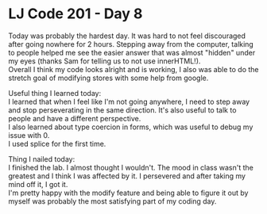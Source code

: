# LJ Code 201 - Day 8  

Today was probably the hardest day. It was hard to not feel discouraged after going nowhere for 2 hours. Stepping away from the computer, talking to people helped me see the easier answer that was almost "hidden" under my eyes (thanks Sam for telling us to not use innerHTML!).  
Overall I think my code looks alright and is working, I also was able to do the stretch goal of modifying stores with some help from google.  

Useful thing I learned today:  
I learned that when I feel like I'm not going anywhere, I need to step away and stop perseverating in the same direction. It's also useful to talk to people and have a different perspective.  
I also learned about type coercion in forms, which was useful to debug my issue with 0.  
I used splice for the first time.  

Thing I nailed today:  
I finished the lab. I almost thought I wouldn't. The mood in class wasn't the greatest and I think I was affected by it. I persevered and after taking my mind off it, I got it.  
I'm pretty happy with the modify feature and being able to figure it out by myself was probably the most satisfying part of my coding day.
